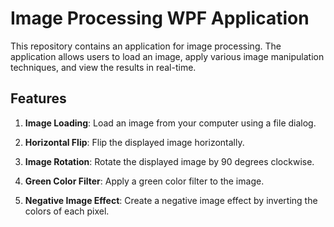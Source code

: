 # Image Processing WPF Application

This repository contains an application for image processing. The application allows users to load an image, apply various image manipulation techniques, and view the results in real-time.

## Features

1. **Image Loading**: Load an image from your computer using a file dialog.

2. **Horizontal Flip**: Flip the displayed image horizontally.

3. **Image Rotation**: Rotate the displayed image by 90 degrees clockwise.

4. **Green Color Filter**: Apply a green color filter to the image.

5. **Negative Image Effect**: Create a negative image effect by inverting the colors of each pixel.
